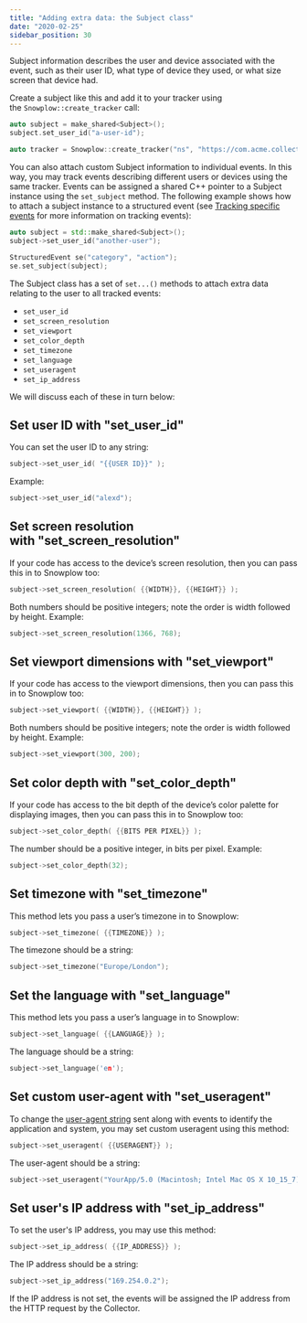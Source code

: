 ```yaml
---
title: "Adding extra data: the Subject class"
date: "2020-02-25"
sidebar_position: 30
---
```


Subject information describes the user and device associated with the event, such as their user ID, what type of device they used, or what size screen that device had.

Create a subject like this and add it to your tracker using the `Snowplow::create_tracker` call:

```cpp
auto subject = make_shared<Subject>();
subject.set_user_id("a-user-id");

auto tracker = Snowplow::create_tracker("ns", "https://com.acme.collector", POST, "events.db", subject);
```

You can also attach custom Subject information to individual events. In this way, you may track events describing different users or devices using the same tracker. Events can be assigned a shared C++ pointer to a Subject instance using the `set_subject` method. The following example shows how to attach a subject instance to a structured event (see [Tracking specific events](/docs/collecting-data/collecting-from-own-applications/c-tracker/tracking-specific-events/index.md) for more information on tracking events):

```cpp
auto subject = std::make_shared<Subject>();
subject->set_user_id("another-user");

StructuredEvent se("category", "action");
se.set_subject(subject);
```

The Subject class has a set of `set...()` methods to attach extra data relating to the user to all tracked events:

- `set_user_id`
- `set_screen_resolution`
- `set_viewport`
- `set_color_depth`
- `set_timezone`
- `set_language`
- `set_useragent`
- `set_ip_address`

We will discuss each of these in turn below:

## Set user ID with "set_user_id"

You can set the user ID to any string:

```cpp
subject->set_user_id( "{{USER ID}}" );
```

Example:

```cpp
subject->set_user_id("alexd");
```

## Set screen resolution with "set_screen_resolution"

If your code has access to the device’s screen resolution, then you can pass this in to Snowplow too:

```cpp
subject->set_screen_resolution( {{WIDTH}}, {{HEIGHT}} );
```

Both numbers should be positive integers; note the order is width followed by height. Example:

```cpp
subject->set_screen_resolution(1366, 768);
```

## Set viewport dimensions with "set_viewport"

If your code has access to the viewport dimensions, then you can pass this in to Snowplow too:

```cpp
subject->set_viewport( {{WIDTH}}, {{HEIGHT}} );
```

Both numbers should be positive integers; note the order is width followed by height. Example:

```cpp
subject->set_viewport(300, 200);
```

## Set color depth with "set_color_depth"

If your code has access to the bit depth of the device’s color palette for displaying images, then you can pass this in to Snowplow too:

```cpp
subject->set_color_depth( {{BITS PER PIXEL}} );
```

The number should be a positive integer, in bits per pixel. Example:

```cpp
subject->set_color_depth(32);
```

## Set timezone with "set_timezone"

This method lets you pass a user’s timezone in to Snowplow:

```cpp
subject->set_timezone( {{TIMEZONE}} );
```

The timezone should be a string:

```cpp
subject->set_timezone("Europe/London");
```

## Set the language with "set_language"

This method lets you pass a user’s language in to Snowplow:

```cpp
subject->set_language( {{LANGUAGE}} );
```

The language should be a string:

```cpp
subject->set_language('en');
```

## Set custom user-agent with "set_useragent"

To change the [user-agent string](https://developer.mozilla.org/en-US/docs/Web/HTTP/Headers/User-Agent) sent along with events to identify the application and system, you may set custom useragent using this method:

```cpp
subject->set_useragent( {{USERAGENT}} );
```

The user-agent should be a string:

```cpp
subject->set_useragent("YourApp/5.0 (Macintosh; Intel Mac OS X 10_15_7)");
```

## Set user's IP address with "set_ip_address"

To set the user's IP address, you may use this method:

```cpp
subject->set_ip_address( {{IP_ADDRESS}} );
```

The IP address should be a string:

```cpp
subject->set_ip_address("169.254.0.2");
```

If the IP address is not set, the events will be assigned the IP address from the HTTP request by the Collector.
